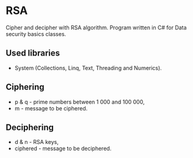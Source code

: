 # RSA
Cipher and decipher with RSA algorithm. Program written in C# for Data security basics classes.
## Used libraries
* System (Collections, Linq, Text, Threading and Numerics).

## Ciphering
* p & q - prime numbers between 1 000 and 100 000,
* m - message to be ciphered.

## Deciphering
* d & n - RSA keys,
* ciphered - message to be deciphered.
